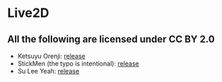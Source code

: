 # Live2D

## All the following are licensed under CC BY 2.0

- Ketsuyu Orenji: [release](https://github.com/VirtualOilCake/Live2D/releases/tag/Ketsuyu)
- StickMen (the typo is intentional): [release](https://github.com/VirtualOilCake/Live2D/releases/tag/StickMen)
- Su Lee Yeah: [release](https://github.com/VirtualOilCake/Live2D/releases/tag/Suliye)
